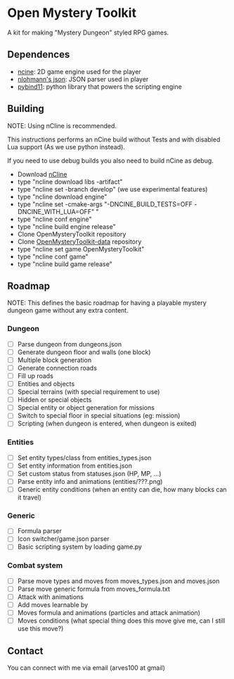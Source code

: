 # Open Mystery Toolkit
A kit for making "Mystery Dungeon" styled RPG games.

## Dependences
- [ncine](https://ncine.github.io/): 2D game engine used for the player
- [nlohmann's json](https://github.com/nlohmann/json): JSON parser used in player
- [pybind11](https://github.com/pybind/pybind11): python library that powers the scripting engine

## Building
NOTE: Using nCline is recommended.

This instructions performs an  nCine build without Tests and with disabled Lua support (As we use python instead).

If you need to use debug builds you also need to build nCine as debug.

* Download [nCline](https://github.com/nCine/ncline-artifacts/tree/master)
* type "ncline download libs -artifact"
* type "ncline set -branch develop" (we use experimental features)
* type "ncline download engine"
* type "ncline set -cmake-args "-DNCINE_BUILD_TESTS=OFF -DNCINE_WITH_LUA=OFF" "
* type "ncline conf engine"
* type "ncline build engine release"
* Clone OpenMysteryToolkit repository
* Clone [OpenMysteryToolkit-data](https://github.com/arves100/OpenMysteryToolkit-data) repository
* type "ncline set game OpenMysteryToolkit"
* type "ncline conf game"
* type "ncline build game release"

## Roadmap
NOTE: This defines the basic roadmap for having a playable mystery dungeon game without
any extra content.

### Dungeon
- [ ] Parse dungeon from dungeons.json
- [ ] Generate dungeon floor and walls (one block)
- [ ] Multiple block generation
- [ ] Generate connection roads
- [ ] Fill up roads
- [ ] Entities and objects
- [ ] Special terrains (with special requirement to use)
- [ ] Hidden or special objects
- [ ] Special entity or object generation for missions
- [ ] Switch to special floor in special situations (eg: mission)
- [ ] Scripting (when dungeon is entered, when dungeon is exited)

### Entities
- [ ] Set entity types/class from entities_types.json
- [ ] Set entity information from entities.json
- [ ] Set custom status from statuses.json (HP, MP, ...)
- [ ] Parse entity info and animations (entities/???.png)
- [ ] Generic entity conditions (when an entity can die, how many blocks can it travel)

### Generic
- [ ] Formula parser
- [ ] Icon switcher/game.json parser
- [ ] Basic scripting system by loading game.py

### Combat system
- [ ] Parse move types and moves from moves_types.json and moves.json
- [ ] Parse move generic formula from moves_formula.txt
- [ ] Attack with animations
- [ ] Add moves learnable by
- [ ] Moves formula and animations (particles and attack animation)
- [ ] Moves conditions (what special thing does this move give me, can I still use this move?)

## Contact
You can connect with me via email (arves100 at gmail)
